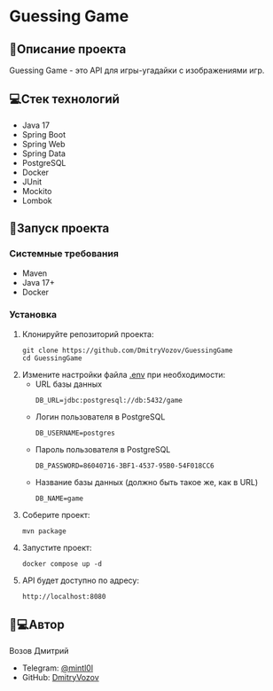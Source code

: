# Guessing Game
## 📖Описание проекта
Guessing Game - это API для игры-угадайки с изображениями игр.
## 💻Стек технологий
* Java 17
* Spring Boot
* Spring Web
* Spring Data
* PostgreSQL
* Docker
* JUnit
* Mockito
* Lombok
## 🚀Запуск проекта
### Системные требования
* Maven
* Java 17+
* Docker
### Установка
1. Клонируйте репозиторий проекта:
   ```
   git clone https://github.com/DmitryVozov/GuessingGame
   cd GuessingGame
   ```
2. Измените настройки файла [.env](https://github.com/DmitryVozov/TaskManagementSystem/blob/main/.env) при необходимости:
    * URL базы данных
      ```
      DB_URL=jdbc:postgresql://db:5432/game
      ```
    * Логин пользователя в PostgreSQL
      ```
      DB_USERNAME=postgres
      ```
    * Пароль пользователя в PostgreSQL
      ```
      DB_PASSWORD=86040716-3BF1-4537-95B0-54F018CC6
      ```
    * Название базы данных (должно быть такое же, как в URL)
      ```
      DB_NAME=game
      ```
3. Соберите проект:
   ```
   mvn package
   ```
4. Запустите проект:
   ```
   docker compose up -d
   ``` 
5. API будет доступно по адресу:
   ```
   http://localhost:8080
   ```
## 👦💻Автор
Возов Дмитрий
* Telegram: [@mintl0l](https://t.me/mintl0l)
* GitHub: [DmitryVozov](https://github.com/DmitryVozov)
